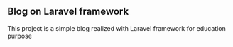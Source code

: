 ## Blog on Laravel framework

This project is a simple blog realized with Laravel framework for education purpose
